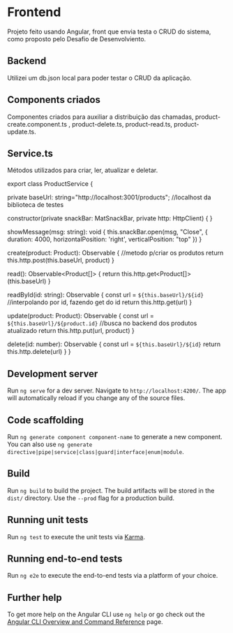 # Frontend

Projeto feito usando Angular, front que envia testa o CRUD do sistema, como proposto pelo Desafio de Desenvolviento.



## Backend

Utilizei um db.json local para poder testar o CRUD da aplicação.

## Components criados

Componentes criados para auxiliar a distribuição das chamadas, product-create.component.ts , product-delete.ts, product-read.ts, product-update.ts.

## Service.ts

Métodos utilizados para criar, ler, atualizar e deletar.

export class ProductService {

  private baseUrl: string="http://localhost:3001/products"; //localhost da biblioteca de testes

  constructor(private snackBar: MatSnackBar, private http: HttpClient) { }

  showMessage(msg: string): void {
    this.snackBar.open(msg, "Close", {
      duration: 4000,
      horizontalPosition: 'right',
      verticalPosition: "top"
    })
  }

  create(product: Product): Observable<Product> { //metodo p/criar os produtos
    return this.http.post<Product>(this.baseUrl, product) 
  }

  read(): Observable<Product[]> {
    return this.http.get<Product[]>(this.baseUrl) 
  }

  readById(id: string): Observable<Product> {
    const url = `${this.baseUrl}/${id}` //interpolando por id, fazendo get do id
    return this.http.get<Product>(url)
  }

  update(product: Product): Observable<Product> {
    const url = `${this.baseUrl}/${product.id}` //busca no backend dos produtos atualizado
    return this.http.put<Product>(url, product)
  }

  delete(id: number): Observable<Product> {
    const url = `${this.baseUrl}/${id}`
    return this.http.delete<Product>(url)
  }
}

## Development server

Run `ng serve` for a dev server. Navigate to `http://localhost:4200/`. The app will automatically reload if you change any of the source files.

## Code scaffolding

Run `ng generate component component-name` to generate a new component. You can also use `ng generate directive|pipe|service|class|guard|interface|enum|module`.

## Build

Run `ng build` to build the project. The build artifacts will be stored in the `dist/` directory. Use the `--prod` flag for a production build.

## Running unit tests

Run `ng test` to execute the unit tests via [Karma](https://karma-runner.github.io).

## Running end-to-end tests

Run `ng e2e` to execute the end-to-end tests via a platform of your choice.

## Further help

To get more help on the Angular CLI use `ng help` or go check out the [Angular CLI Overview and Command Reference](https://angular.io/cli) page.
